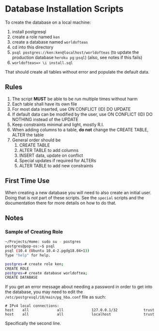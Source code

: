 # Database Installation Scripts

To create the database on a local machine:

1. install postgresql
1. create a role named `ken`
1. create a database named `worldofteas`
1. cd into this directory
1. `psql postgres://ken:ken@localhost/worldofteas` (to update the production database `heroku pg:psql`) (also, see notes if this fails)
1. `worldofteas=> \i install.sql`

That should create all tables without error and populate the default data.

## Rules

1. The script **MUST** be able to be run multiple times without harm
1. Each table shall have its own file
1. For most data inserted, use ON CONFLICT (ID) DO UPDATE
1. If default data can be modified by the user, use ON CONFLICT (ID) DO NOTHING instead of the UPDATE
1. Keep constraints minimal and light, mostly R.I.
1. When adding columns to a table, **do not** change the CREATE TABLE, ALTER the table
1. General order should be
    1. CREATE TABLE
    1. ALTER TABLE to add columns
    1. INSERT data, update on conflict
    1. Special updates if required for ALTERs
    1. ALTER TABLE to add new constraints

## First Time Use

When creating a new database you will need to also create an initial user. Doing that is _not_ part of these scripts. See the `special` scripts and the documentation there for more details on how to do that.

## Notes

### Sample of Creating Role

```bash
~/Projects/Home: sudo su - postgres
postgres@pop-os:~$ psql
psql (10.4 (Ubuntu 10.4-2.pgdg18.04+1))
Type "help" for help.

postgres=# create role ken;
CREATE ROLE
postgres=# create database worldoftea;
CREATE DATABASE
```

If you get an error message about needing a password in order to get into the database, you may need to edit the `/etc/postgresql/10/main/pg_hba.conf` file as such:

```
# IPv4 local connections:
host    all             all             127.0.0.1/32            trust
host    all             all             localhost               trust
```

Specifically the second line.
